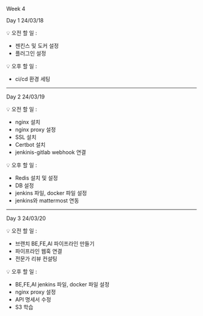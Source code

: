 Week 4

Day 1
24/03/18
 
:bulb: 오전 할 일 : 

- 젠킨스 및 도커 설정
- 플러그인 설정


:bulb: 오후 할 일 : 

- ci/cd 환경 세팅

------------------------------------------------------------------------------------------

Day 2
24/03/19
 
:bulb: 오전 할 일 : 

- nginx 설치 
- nginx proxy 설정
- SSL 설치
- Certbot 설치
- jenkinis-gitlab webhook 연결


:bulb: 오후 할 일 : 

- Redis 설치 및 설정
- DB 설정
- jenkins 파일, docker 파일 설정
- jenkins와 mattermost 연동

------------------------------------------------------------------------------------------

Day 3
24/03/20
 
:bulb: 오전 할 일 : 

- 브랜치 BE,FE,AI 파이프라인 만들기
- 파이프라인 웹훅 연결
- 전문가 리뷰 컨설팅


:bulb: 오후 할 일 : 

- BE,FE,AI jenkins 파일, docker 파일 설정
- nginx proxy 설정
- API 명세서 수정
- S3 학습
